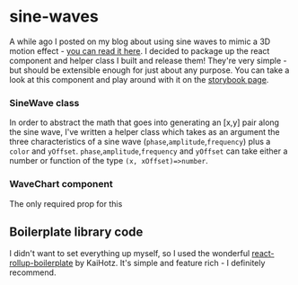 # sine-waves

A while ago I posted on my blog about using sine waves to mimic a 3D motion effect - [you can read it here](https://justinebert.com/posts/sine-waves).
I decided to package up the react component and helper class I built and release them! They're very simple - but should be extensible enough for just about any purpose.
You can take a look at this component and play around with it on the [storybook page](https://JEbertPrime.github.io/sine-waves).

### SineWave class
In order to abstract the math that goes into generating an [x,y] pair along the sine wave, I've written a helper class which takes as an argument the three characteristics of a sine wave (`phase`,`amplitude`,`frequency`) plus a `color` and `yOffset`. `phase`,`amplitude`,`frequency` and `yOffset` can take either a number or function of the type `(x, xOffset)=>number`. 

### WaveChart component
The only required prop for this 

## Boilerplate library code

I didn't want to set everything up myself, so I used the wonderful [react-rollup-boilerplate](https://github.com/KaiHotz/react-rollup-boilerplate?tab=readme-ov-file) by KaiHotz. It's simple and feature rich - I definitely recommend.
